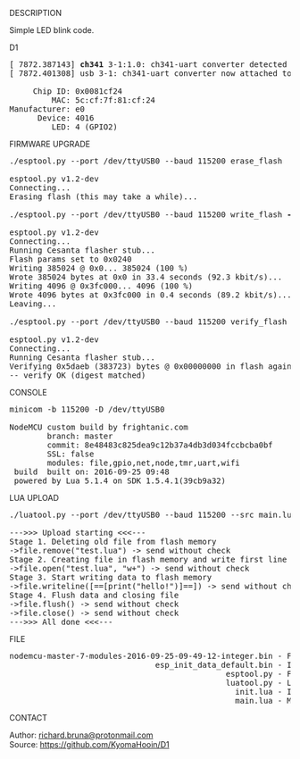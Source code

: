 
DESCRIPTION

Simple LED blink code.

D1
<pre>
[ 7872.387143] <b>ch341</b> 3-1:1.0: ch341-uart converter detected
[ 7872.401308] usb 3-1: ch341-uart converter now attached to ttyUSB0

     Chip ID: 0x0081cf24
         MAC: 5c:cf:7f:81:cf:24
Manufacturer: e0
      Device: 4016
         LED: 4 (GPIO2)
</pre>
FIRMWARE UPGRADE
<pre>
./esptool.py --port /dev/ttyUSB0 --baud 115200 erase_flash

esptool.py v1.2-dev
Connecting...
Erasing flash (this may take a while)...

./esptool.py --port /dev/ttyUSB0 --baud 115200 write_flash <b>-fm dio -fs 32m</b> 0x00000 firmware.bin <b>0x3fc000</b> init.bin 

esptool.py v1.2-dev
Connecting...
Running Cesanta flasher stub...
Flash params set to 0x0240
Writing 385024 @ 0x0... 385024 (100 %)
Wrote 385024 bytes at 0x0 in 33.4 seconds (92.3 kbit/s)...
Writing 4096 @ 0x3fc000... 4096 (100 %)
Wrote 4096 bytes at 0x3fc000 in 0.4 seconds (89.2 kbit/s)...
Leaving...

./esptool.py --port /dev/ttyUSB0 --baud 115200 verify_flash 0x00000 firmware.bin 

esptool.py v1.2-dev
Connecting...
Running Cesanta flasher stub...
Verifying 0x5daeb (383723) bytes @ 0x00000000 in flash against firmware.bin...
-- verify OK (digest matched)
</pre>
CONSOLE
<pre>
minicom -b 115200 -D /dev/ttyUSB0

NodeMCU custom build by frightanic.com
        branch: master
        commit: 8e48483c825dea9c12b37a4db3d034fccbcba0bf
        SSL: false
        modules: file,gpio,net,node,tmr,uart,wifi
 build  built on: 2016-09-25 09:48
 powered by Lua 5.1.4 on SDK 1.5.4.1(39cb9a32)
</pre>
LUA UPLOAD
<pre>
./luatool.py --port /dev/ttyUSB0 --baud 115200 --src main.lua --dest main.lua --verbose

--->>> Upload starting <<<---
Stage 1. Deleting old file from flash memory
->file.remove("test.lua") -> send without check
Stage 2. Creating file in flash memory and write first line
->file.open("test.lua", "w+") -> send without check
Stage 3. Start writing data to flash memory
->file.writeline([==[print("hello!")]==]) -> send without check
Stage 4. Flush data and closing file
->file.flush() -> send without check
->file.close() -> send without check
--->>> All done <<<---
</pre>
FILE
<pre>
nodemcu-master-7-modules-2016-09-25-09-49-12-integer.bin - Firmware SDK 1.5.4.1
                               esp_init_data_default.bin - Init block patch.
                                              esptool.py - Flashing tool by Fredrik Ahlberg.
                                              luatool.py - LUA upload tool by "4ref0nt".
                                                init.lua - Init loader program.
                                                main.lua - Main program.
</pre>
CONTACT

Author: richard.bruna@protonmail.com<br>
Source: https://github.com/KyomaHooin/D1
